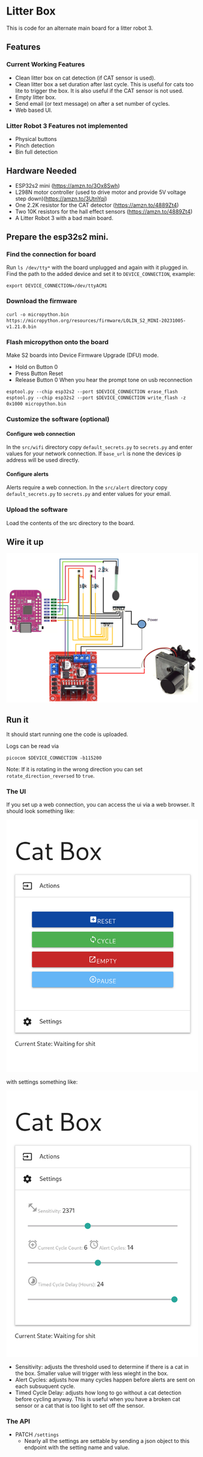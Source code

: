 # Litter Box
 
This is code for an alternate main board for a litter robot 3.

## Features

### Current Working Features

* Clean litter box on cat detection (if CAT sensor is used).
* Clean litter box a set duration after last cycle. This is useful for cats too lite to trigger the box. It is also useful if the CAT sensor is not used.
* Empty litter box.
* Send email (or text message) on after a set number of cycles. 
* Web based UI.

### Litter Robot 3 Features not implemented

* Physical buttons
* Pinch detection
* Bin full detection

## Hardware Needed

* ESP32s2 mini (https://amzn.to/3Ox8Swh)
* L298N motor controller (used to drive motor and provide 5V voltage step down)(https://amzn.to/3UtnYqj)
* One 2.2K resistor for the CAT detector (https://amzn.to/4889Zt4)
* Two 10K resistors for the hall effect sensors (https://amzn.to/4889Zt4)
* A Litter Robot 3 with a bad main board.

## Prepare the esp32s2 mini.

### Find the connection for board
Run `ls /dev/tty*` with the board unplugged and again with it plugged in.
Find the path to the added device and set it to `DEVICE_CONNECTION`, example:
```shell
export DEVICE_CONNECTION=/dev/ttyACM1
```

### Download the firmware
```shell
curl -o micropython.bin https://micropython.org/resources/firmware/LOLIN_S2_MINI-20231005-v1.21.0.bin 
````

### Flash micropython onto the board
Make S2 boards into Device Firmware Upgrade (DFU) mode.
* Hold on Button 0 
* Press Button Reset 
* Release Button 0 When you hear the prompt tone on usb reconnection

```shell
esptool.py --chip esp32s2 --port $DEVICE_CONNECTION erase_flash
esptool.py --chip esp32s2 --port $DEVICE_CONNECTION write_flash -z 0x1000 micropython.bin
```

### Customize the software (optional)
#### Configure web connection
In the `src/wifi` directory copy `default_secrets.py` to `secrets.py` and enter values for your network connection.
If `base_url` is none the devices ip address will be used directly.

#### Configure alerts
Alerts require a web connection. In the `src/alert` directory copy `default_secrets.py` to `secrets.py` and enter values for 
your email.

### Upload the software
Load the contents of the src directory to the board.

## Wire it up

![wiring diagram](img/diagram.png)

## Run it

It should start running one the code is uploaded. 

Logs can be read via 

```commandline
picocom $DEVICE_CONNECTION -b115200
```

Note: If it is rotating in the wrong direction you can set `rotate_direction_reversed` to `true`.

### The UI

If you set up a web connection, you can access the ui via a web browser. It should look something like:

![ui actions](img/ui-actions.png)

with settings something like:

![ui settings](img/ui-settings.png)

* Sensitivity: adjusts the threshold used to determine if there is a cat in the box. Smaller value will trigger with less wieght in the box.
* Alert Cycles: adjusts how many cycles happen before alerts are sent on each subsuquent cycle.
* Timed Cycle Delay: adjusts how long to go without a cat detection before cycling anyway. This is useful when you have a broken cat sensor or a cat that is too light to set off the sensor.

### The API

* PATCH `/settings` 
  * Nearly all the settings are settable by sending a json object to this endpoint with the setting name and value.
